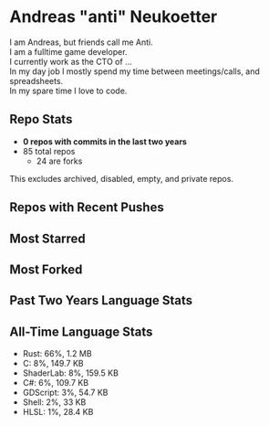 
# Andreas "anti" Neukoetter

I am Andreas, but friends call me Anti.  
I am a fulltime game developer.  
I currently work as the CTO of ...  
In my day job I mostly spend my time between meetings/calls, and spreadsheets.  
In my spare time I love to code.  

## Repo Stats
- **0 repos with commits in the last two years**
- 85 total repos
  - 24 are forks

This excludes archived, disabled, empty, and private repos.

## Repos with Recent Pushes


## Most Starred


## Most Forked


## Past Two Years Language Stats


## All-Time Language Stats
- Rust: 66%, 1.2 MB
- C: 8%, 149.7 KB
- ShaderLab: 8%, 159.5 KB
- C#: 6%, 109.7 KB
- GDScript: 3%, 54.7 KB
- Shell: 2%, 33 KB
- HLSL: 1%, 28.4 KB

